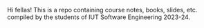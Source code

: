 Hi fellas!
This is a repo containing course notes, books, slides, etc. compiled by the students of IUT Software Engineering 2023-24. 


